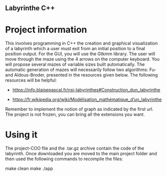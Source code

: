 ## Labyrinthe C++

# Project information 

This involves programming in C++ the creation and graphical visualization of a labyrinth
which a user must exit from an initial position to a final position
output. For the GUI, you will use the Gtkmm library. The user
will move through the maze using the 4 arrows on the computer keyboard.
You will propose several mazes of variable sizes built automatically.
The automatic generation of mazes will necessarily follow two algorithms: Fu-
and Aldous-Broder, presented in the resources given below.
The following resources will be helpful:

- https://info.blaisepascal.fr/nsi-labyrinthes#Construction_dun_labyrinthe

- https://fr.wikipedia.org/wiki/Modélisation_mathématique_d’un_labyrinthe

Remember to implement the notion of graph as indicated by the first url.
The project is not frozen, you can bring all the extensions you want.

# Using it

The project-COO file and the .tar.gz archive contain the code of the labyrinth. Once downloaded you are moved to the main project folder and then used the following commands to recompile the files: 

 make clean
 make
 ./app
